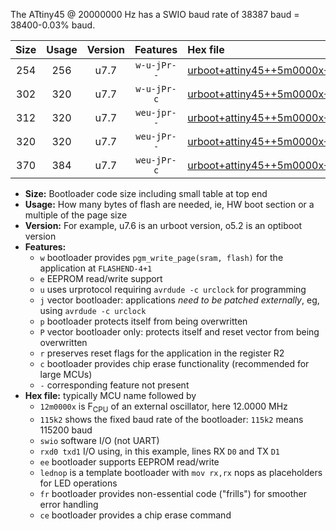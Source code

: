 The ATtiny45 @ 20000000 Hz has a SWIO baud rate of 38387 baud = 38400-0.03% baud.

|Size|Usage|Version|Features|Hex file|
|:-:|:-:|:-:|:-:|:--|
|254|256|u7.7|`w-u-jPr--`|[urboot+attiny45++5m0000x++++9k6_swio_rxb0_txb1_lednop.hex](https://raw.githubusercontent.com/stefanrueger/urboot.hex/main/mcus/attiny45/external_oscillator/fcpu++5m0000_Hz/br++++9k6_bps/urboot+attiny45++5m0000x++++9k6_swio_rxb0_txb1_lednop.hex)|
|302|320|u7.7|`w-u-jPr-c`|[urboot+attiny45++5m0000x++++9k6_swio_rxb0_txb1_lednop_fr_ce.hex](https://raw.githubusercontent.com/stefanrueger/urboot.hex/main/mcus/attiny45/external_oscillator/fcpu++5m0000_Hz/br++++9k6_bps/urboot+attiny45++5m0000x++++9k6_swio_rxb0_txb1_lednop_fr_ce.hex)|
|312|320|u7.7|`weu-jpr--`|[urboot+attiny45++5m0000x++++9k6_swio_rxb0_txb1_ee_lednop.hex](https://raw.githubusercontent.com/stefanrueger/urboot.hex/main/mcus/attiny45/external_oscillator/fcpu++5m0000_Hz/br++++9k6_bps/urboot+attiny45++5m0000x++++9k6_swio_rxb0_txb1_ee_lednop.hex)|
|320|320|u7.7|`weu-jPr--`|[urboot+attiny45++5m0000x++++9k6_swio_rxb0_txb1_ee.hex](https://raw.githubusercontent.com/stefanrueger/urboot.hex/main/mcus/attiny45/external_oscillator/fcpu++5m0000_Hz/br++++9k6_bps/urboot+attiny45++5m0000x++++9k6_swio_rxb0_txb1_ee.hex)|
|370|384|u7.7|`weu-jPr-c`|[urboot+attiny45++5m0000x++++9k6_swio_rxb0_txb1_ee_lednop_fr_ce.hex](https://raw.githubusercontent.com/stefanrueger/urboot.hex/main/mcus/attiny45/external_oscillator/fcpu++5m0000_Hz/br++++9k6_bps/urboot+attiny45++5m0000x++++9k6_swio_rxb0_txb1_ee_lednop_fr_ce.hex)|

- **Size:** Bootloader code size including small table at top end
- **Usage:** How many bytes of flash are needed, ie, HW boot section or a multiple of the page size
- **Version:** For example, u7.6 is an urboot version, o5.2 is an optiboot version
- **Features:**
  + `w` bootloader provides `pgm_write_page(sram, flash)` for the application at `FLASHEND-4+1`
  + `e` EEPROM read/write support
  + `u` uses urprotocol requiring `avrdude -c urclock` for programming
  + `j` vector bootloader: applications *need to be patched externally*, eg, using `avrdude -c urclock`
  + `p` bootloader protects itself from being overwritten
  + `P` vector bootloader only: protects itself and reset vector from being overwritten
  + `r` preserves reset flags for the application in the register R2
  + `c` bootloader provides chip erase functionality (recommended for large MCUs)
  + `-` corresponding feature not present
- **Hex file:** typically MCU name followed by
  + `12m0000x` is F<sub>CPU</sub> of an external oscillator, here 12.0000 MHz
  + `115k2` shows the fixed baud rate of the bootloader: `115k2` means 115200 baud
  + `swio` software I/O (not UART)
  + `rxd0 txd1` I/O using, in this example, lines RX `D0` and TX `D1`
  + `ee` bootloader supports EEPROM read/write
  + `lednop` is a template bootloader with `mov rx,rx` nops as placeholders for LED operations
  + `fr` bootloader provides non-essential code ("frills") for smoother error handling
  + `ce` bootloader provides a chip erase command
